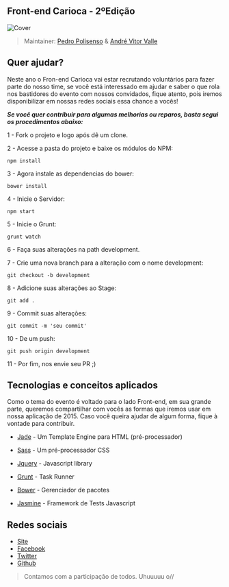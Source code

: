 ## Front-end Carioca - 2ºEdição

![Cover](https://scontent-gru.xx.fbcdn.net/hphotos-xfp1/v/t1.0-9/10945516_446559562158170_1826444704075673067_n.png?oh=6c98ae69e529f183af95b554f532d9cf&oe=55DEA95E)

> Maintainer: [Pedro Polisenso](https://github.com/pedropolisenso) & [André Vitor Valle](https://github.com/andrevvalle)

## Quer ajudar?

Neste ano o Fron-end Carioca vai estar recrutando voluntários para fazer parte do nosso time, se você está interessado em ajudar e saber o que rola nos bastidores do evento com nossos convidados, fique atento, pois iremos disponibilizar em nossas redes sociais essa chance a vocês!

***Se você quer contribuir para algumas melhorias ou reparos, basta segui os procedimentos abaixo:***

1 - Fork o projeto e logo após dê um clone.

2 - Acesse a pasta do projeto e baixe os módulos do NPM:

`npm install`

3 - Agora instale as dependencias do bower:

`bower install`

4 - Inicie o Servidor:

`npm start`

5 - Inicie o Grunt:

`grunt watch`

6 - Faça suas alterações na path development.

7 - Crie uma nova branch para a alteração com o nome development:

`git checkout -b development`

8 - Adicione suas alterações ao Stage:

`git add .`

9 - Commit suas alterações:

`git commit -m 'seu commit'`

10 - De um push:

`git push origin development`

11 - Por fim, nos envie seu PR ;)

## Tecnologias e conceitos aplicados

Como o tema do evento é voltado para o lado Front-end, em sua grande parte, queremos compartilhar com vocês as formas que iremos usar em nossa aplicação de 2015. Caso você queira ajudar de algum forma, fique à vontade para contribuir.

 * [Jade](http://jade-lang.com) - Um Template Engine para HTML (pré-processador)

 * [Sass](http://sass-lang.com/guide) - Um pré-processador CSS

 * [Jquery](http://jquery.com) - Javascript library

 * [Grunt](http://gruntjs.com) - Task Runner

 * [Bower](http://bower.io) - Gerenciador de pacotes

 * [Jasmine](http://jasmine.github.io/) - Framework de Tests Javascript

 ## Redes sociais

  - [Site](http://frontendcarioca.com.br/)
  - [Facebook](http://facebook.com/frontendcarioca)
  - [Twitter](https://twitter.com/frontendcarioca)
  - [Github](https://github.com/front-end-carioca)

> Contamos com a participação de todos. Uhuuuuu o//
